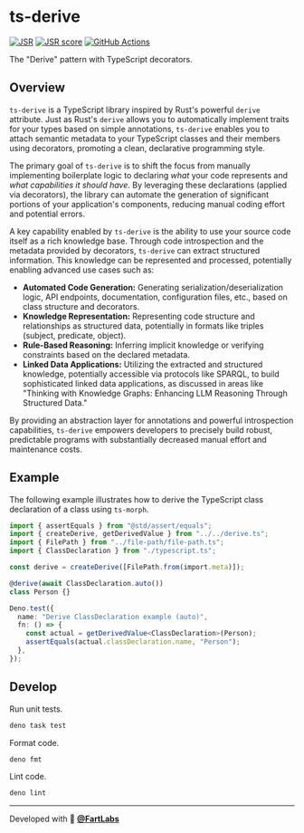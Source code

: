 # ts-derive

[![JSR](https://jsr.io/badges/@fartlabs/derive)](https://jsr.io/@fartlabs/derive)
[![JSR score](https://jsr.io/badges/@fartlabs/derive/score)](https://jsr.io/@fartlabs/derive/score)
[![GitHub Actions](https://github.com/FartLabs/ts-derive/actions/workflows/publish.yaml/badge.svg)](https://github.com/FartLabs/ts-derive/actions/workflows/publish.yaml)

The "Derive" pattern with TypeScript decorators.

## Overview

`ts-derive` is a TypeScript library inspired by Rust's powerful `derive`
attribute. Just as Rust's `derive` allows you to automatically implement traits
for your types based on simple annotations, `ts-derive` enables you to attach
semantic metadata to your TypeScript classes and their members using decorators,
promoting a clean, declarative programming style.

The primary goal of `ts-derive` is to shift the focus from manually implementing
boilerplate logic to declaring _what_ your code represents and _what
capabilities it should have_. By leveraging these declarations (applied via
decorators), the library can automate the generation of significant portions of
your application's components, reducing manual coding effort and potential
errors.

A key capability enabled by `ts-derive` is the ability to use your source code
itself as a rich knowledge base. Through code introspection and the metadata
provided by decorators, `ts-derive` can extract structured information. This
knowledge can be represented and processed, potentially enabling advanced use
cases such as:

- **Automated Code Generation:** Generating serialization/deserialization logic,
  API endpoints, documentation, configuration files, etc., based on class
  structure and decorators.
- **Knowledge Representation:** Representing code structure and relationships as
  structured data, potentially in formats like triples (subject, predicate,
  object).
- **Rule-Based Reasoning:** Inferring implicit knowledge or verifying
  constraints based on the declared metadata.
- **Linked Data Applications:** Utilizing the extracted and structured
  knowledge, potentially accessible via protocols like SPARQL, to build
  sophisticated linked data applications, as discussed in areas like "Thinking
  with Knowledge Graphs: Enhancing LLM Reasoning Through Structured Data."

By providing an abstraction layer for annotations and powerful introspection
capabilities, `ts-derive` empowers developers to precisely build robust,
predictable programs with substantially decreased manual effort and maintenance
costs.

## Example

The following example illustrates how to derive the TypeScript class declaration
of a class using `ts-morph`.

```ts
import { assertEquals } from "@std/assert/equals";
import { createDerive, getDerivedValue } from "../../derive.ts";
import { FilePath } from "../file-path/file-path.ts";
import { ClassDeclaration } from "./typescript.ts";

const derive = createDerive([FilePath.from(import.meta)]);

@derive(await ClassDeclaration.auto())
class Person {}

Deno.test({
  name: "Derive ClassDeclaration example (auto)",
  fn: () => {
    const actual = getDerivedValue<ClassDeclaration>(Person);
    assertEquals(actual.classDeclaration.name, "Person");
  },
});
```

## Develop

Run unit tests.

```sh
deno task test
```

Format code.

```sh
deno fmt
```

Lint code.

```sh
deno lint
```

---

Developed with 💖 [**@FartLabs**](https://github.com/FartLabs)

